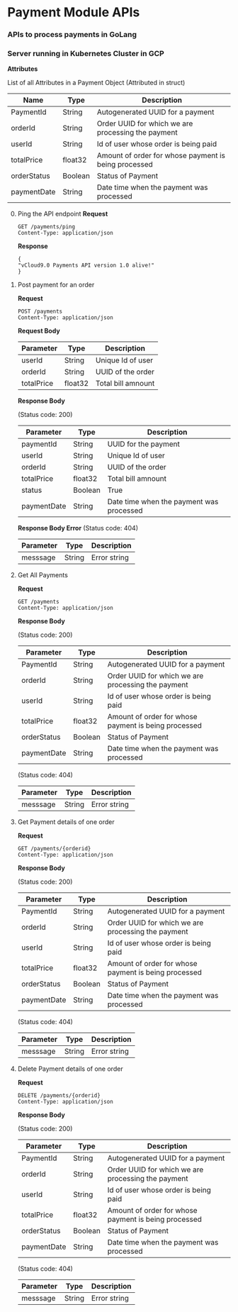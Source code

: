 # Payment Module APIs


### APIs to process payments in GoLang
### Server running in Kubernetes Cluster in GCP

**Attributes**

List of all Attributes in a Payment Object (Attributed in struct)

|Name	| Type	| Description|
|---------------|-------|------------|
|PaymentId |String |Autogenerated UUID for a payment |
|orderId | String | Order UUID for which we are processing the payment |
|userId | String  | Id of user whose order is being paid|
|totalPrice |float32 |Amount of order for whose payment is being processed |
|orderStatus	| Boolean | Status of Payment|
|paymentDate |String	|Date time when the payment was processed|

0. Ping the API endpoint
    **Request**
    ```
    GET /payments/ping
    Content-Type: application/json
    ```
    **Response**
    ```
    {
    "vCloud9.0 Payments API version 1.0 alive!"
    }
    ```


1. Post payment for an order

    **Request**
    ```
    POST /payments
    Content-Type: application/json
    ```
    **Request Body**

    |Parameter	|Type |	Description|
    |-----|-----|------|
    |userId	|String|Unique Id of user|
    |orderId|	String|	UUID of the order|
    |totalPrice|float32|Total bill amnount|

    **Response Body**

    (Status code: 200)

    |Parameter	|Type	|Description  |
    |----|----|----|
    |paymentId	|String	|UUID for the payment|
    |userId	|String|Unique Id of user|
    |orderId|	String|	UUID of the order|
    |totalPrice|float32|Total bill amnount|
    |status	| Boolean	| True |
    |paymentDate	|String	|Date time when the payment was processed|

    **Response Body Error**
    (Status code: 404)

    |Parameter	|Type |	Description|
    |-----|-----|------|
    |messsage	|String|Error string|


2. Get All Payments

    **Request**
    ```
    GET /payments
    Content-Type: application/json
    ```

    **Response Body**

    (Status code: 200)

    |Parameter	|Type	|Description  |
    |----|----|----|
    |PaymentId |String |Autogenerated UUID for a payment |
    |orderId | String | Order UUID for which we are processing the payment |
    |userId | String  | Id of user whose order is being paid|
    |totalPrice |float32 |Amount of order for whose payment is being processed |
    |orderStatus	| Boolean | Status of Payment|
    |paymentDate |String	|Date time when the payment was processed|

    (Status code: 404)

    |Parameter	|Type |	Description|
    |-----|-----|------|
    |messsage	|String|Error string|

3. Get Payment details of one order

    **Request**
    ```
    GET /payments/{orderid}
    Content-Type: application/json
    ```

    **Response Body**

    (Status code: 200)

    |Parameter	|Type	|Description  |
    |----|----|----|
    |PaymentId |String |Autogenerated UUID for a payment |
    |orderId | String | Order UUID for which we are processing the payment |
    |userId | String  | Id of user whose order is being paid|
    |totalPrice |float32 |Amount of order for whose payment is being processed |
    |orderStatus	| Boolean | Status of Payment|
    |paymentDate |String	|Date time when the payment was processed|

    (Status code: 404)

    |Parameter	|Type |	Description|
    |-----|-----|------|
    |messsage	|String|Error string|

3. Delete Payment details of one order

    **Request**
    ```
    DELETE /payments/{orderid}
    Content-Type: application/json
    ```

    **Response Body**

    (Status code: 200)

    |Parameter	|Type	|Description  |
    |----|----|----|
    |PaymentId |String |Autogenerated UUID for a payment |
    |orderId | String | Order UUID for which we are processing the payment |
    |userId | String  | Id of user whose order is being paid|
    |totalPrice |float32 |Amount of order for whose payment is being processed |
    |orderStatus	| Boolean | Status of Payment|
    |paymentDate |String	|Date time when the payment was processed|

    (Status code: 404)

    |Parameter	|Type |	Description|
    |-----|-----|------|
    |messsage	|String|Error string|



